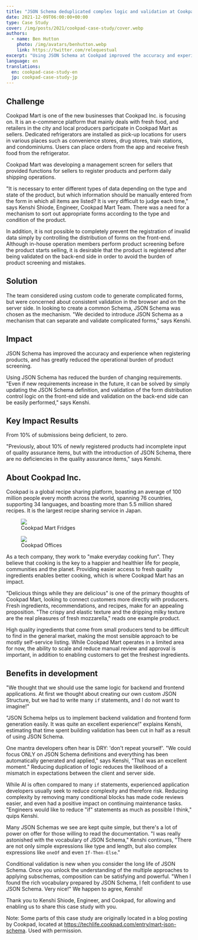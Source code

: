 ```yaml
---
title: "JSON Schema deduplicated complex logic and validation at Cookpad"
date: 2021-12-09T06:00:00+00:00
type: Case Study
cover: /img/posts/2021/cookpad-case-study/cover.webp
authors:
  - name: Ben Hutton
    photo: /img/avatars/benhutton.webp
    link: https://twitter.com/relequestual
excerpt: "Using JSON Schema at Cookpad improved the accuracy and experience when registering products, and has greatly reduced the operational burden of product screening."
language: en
translations:
  en: cookpad-case-study-en
  jp: cookpad-case-study-jp
---
```


## Challenge

Cookpad Mart is one of the new businesses that Cookpad Inc. is focusing on. It is an e-commerce platform that mainly deals with fresh food, and retailers in the city and local producers participate in Cookpad Mart as sellers. Dedicated refrigerators are installed as pick-up locations for users in various places such as convenience stores, drug stores, train stations, and condominiums. Users can place orders from the app and receive fresh food from the refrigerator.

Cookpad Mart was developing a management screen for sellers that provided functions for sellers to register products and perform daily shipping operations.

"It is necessary to enter different types of data depending on the type and state of the product, but which information should be manually entered from the form in which all items are listed? It is very difficult to judge each time," says Kenshi Shiode, Engineer, Cookpad Mart Team. There was a need for a mechanism to sort out appropriate forms according to the type and condition of the product.

In addition, it is not possible to completely prevent the registration of invalid data simply by controlling the distribution of forms on the front-end.
Although in-house operation members perform product screening before the product starts selling, it is desirable that the product is registered after being validated on the back-end side in order to avoid the burden of product screening and mistakes.

## Solution

The team considered using custom code to generate complicated forms, but were concerned about consistent validation in the browser and on the server side. In looking to create a common Schema, JSON Schema was chosen as the mechanism. "We decided to introduce JSON Schema as a mechanism that can separate and validate complicated forms," says Kenshi.

## Impact

JSON Schema has improved the accuracy and experience when registering products, and has greatly reduced the operational burden of product screening.

Using JSON Schema has reduced the burden of changing requirements. "Even if new requirements increase in the future, it can be solved by simply updating the JSON Schema definition, and validation of the form distribution control logic on the front-end side and validation on the back-end side can be easily performed," says Kenshi.

## Key Impact Results

<span className="text-3xl">From 10% of submissions being deficient, to zero.</span>

"Previously, about 10% of newly registered products had incomplete input of quality assurance items, but with the introduction of JSON Schema, there are no deficiencies in the quality assurance items," says Kenshi.

## About Cookpad Inc.

<p className="text-2xl my-10">Cookpad is a global recipe sharing platform, boasting an average of 100 million people every month across the world, spanning 76 countries, supporting 34 languages, and boasting more than 5.5 million shared recipes. It is the largest recipe sharing service in Japan.</p>

<div className="container flex flex-col sm:flex-row sm:space-x-4 space-y-4 sm:space-y-0 place-content-between">
  <figure className="group m-auto">
    <img className="flex-1 " src="/blog/img/posts/2021/cookpad-case-study/fridge.webp" />
    <figcaption className="absolute text-2xl -mt-9 px-4 bg-gray-600 bg-opacity-50">
        <span className="text-white">Cookpad Mart Fridges</span>
    </figcaption>
  </figure>
  <figure className="group m-auto">
    <img className="flex-1" src="/blog/img/posts/2021/cookpad-case-study/office.webp" />
    <figcaption className="absolute text-2xl -mt-9 px-4 bg-gray-600 bg-opacity-50">
        <span className="text-white">Cookpad Offices</span>
    </figcaption>
  </figure>
</div>

As a tech company, they work to "make everyday cooking fun". They believe that cooking is the key to a happier and healthier life for people, communities and the planet. Providing easier access to fresh quality ingredients enables better cooking, which is where Cookpad Mart has an impact.

"Delicious things while they are delicious" is one of the primary thoughts of Cookpad Mart, looking to connect customers more directly with producers. Fresh ingredients, recommendations, and recipes, make for an appealing proposition. "The crispy and elastic texture and the dripping milky texture are the real pleasures of fresh mozzarella," reads one example product.

High quality ingredients that come from small producers tend to be difficult to find in the general market, making the most sensible approach to be mostly self-service listing. While Cookpad Mart operates in a limited area for now, the ability to scale and reduce manual review and approval is important, in addition to enabling customers to get the freshest ingredients.

## Benefits in development

"We thought that we should use the same logic for backend and frontend applications. At first we thought about creating our own custom JSON Structure, but we had to write many `if` statements, and I do not want to imagine!"

<p className="text-2xl my-10">"JSON Schema helps us to implement backend validation and frontend form generation easily. It was quite an excellent experience!" explains Kenshi, estimating that time spent building validation has been cut in half as a result of using JSON Schema.</p>

One mantra developers often hear is DRY: 'don't repeat yourself'. "We could focus ONLY on JSON Schema definitions and everything has been automatically generated and applied," says Kenshi, "That was an excellent moment." Reducing duplication of logic reduces the likelihood of a mismatch in expectations between the client and server side.

While AI is often compared to many `if` statements, experienced application developers usually seek to reduce complexity and therefore risk. Reducing complexity by removing many conditional blocks has made code reviews easier, and even had a positive impact on continuing maintenance tasks. "Engineers would like to reduce "if" statements as much as possible I think," quips Kenshi.

Many JSON Schemas we see are kept quite simple, but there's a lot of power on offer for those willing to read the documentation. "I was really astonished with the vocabulary of JSON Schema," Kenshi continues, "There are not only simple expressions like type and length, but also complex expressions like `oneOf` and even `If-Then-Else`."

Conditional validation is new when you consider the long life of JSON Schema. Once you unlock the understanding of the multiple approaches to applying subschemas, composition can be satisfying and powerful. "When I found the rich vocabulary prepared by JSON Schema, I felt confident to use JSON Schema. Very nice!" We happen to agree, Kenshi!

Thank you to Kenshi Shiode, Engineer, and Cookpad, for allowing and enabling us to share this case study with you.

Note:
Some parts of this case study are originally located in a blog posting by Cookpad, located at https://techlife.cookpad.com/entry/mart-json-schema. Used with permission.
